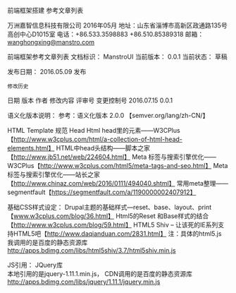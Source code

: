 
前端框架搭建
参考文章列表

万洲嘉智信息科技有限公司 2016年05月
地址：山东省淄博市高新区政通路135号高创中心D1015室
电话：+86.533.3598883  +86.510.85389318
邮箱：wanghongxing@manstro.com



前端框架参考文章列表
文档标识：
ManstroUI
当前版本：
0.0.1
当前状态：
草稿

发布日期：
2016.05.09
发布

    修改历史
日期
版本
作者
修改内容
评审号
变更控制号
2016.07.15
0.0.1


语义化版本说明：
参考：语义化版本 2.0.0 【semver.org/lang/zh-CN/】

HTML Template 规范
Head
Html head里的元素——W3CPlus【http://www.w3cplus.com/html/a-collection-of-html-head-elements.html】
HTML中head头结构——脚本之家【http://www.jb51.net/web/224604.html】
Meta 标签与搜索引擎优化——W3CPlus【http://www.w3cplus.com/html5/meta-tags-and-seo.html】
Meta标签与搜索引擎优化——站长之家【http://www.chinaz.com/web/2016/0111/494040.shtml】
常用meta整理——segmentfault【https://segmentfault.com/a/1190000002407912】



基础CSS样式设定：
Drupal主题的基础样式—reset、base、layout、print 【www.w3cplus.com/blog/36.html】
Html5的Reset 和Base样式的结合 【http://www.w3cplus.com/blog/59.html】
HTML5 Shiv – 让该死的IE系列支持HTML5吧【http://www.daqianduan.com/2831.html】
注：具体的html5.js 我调用的是百度的静态资源库
http://apps.bdimg.com/libs/html5shiv/3.7/html5shiv.min.js 



JS引用：
JQuery库  
本地引用的是jquery-1.11.1.min.js，
CDN调用的是百度的静态资源库 http://apps.bdimg.com/libs/jquery/1.11.1/jquery.min.js  




